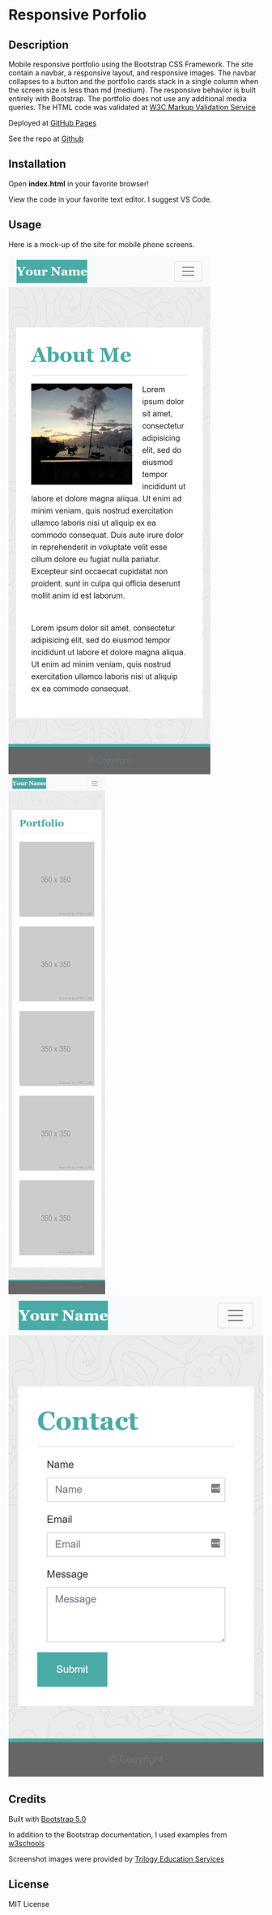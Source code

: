 # Responsive Porfolio
## Description
Mobile responsive portfolio using the Bootstrap CSS Framework. The site contain a navbar, a responsive layout, and responsive images. The navbar collapses to a button and the portfolio cards stack in a single column when the screen size is less than md (medium). The responsive behavior is built entirely with Bootstrap. The portfolio does not use any additional media queries. The HTML code was validated at [W3C Markup Validation Service](https://validator.w3.org/)

Deployed at [GitHub Pages](https://danielryangreen.github.io/portfolio/)

See the repo at [Github](https://github.com/danielryangreen/)
## Installation
Open __index.html__ in your favorite browser!

View the code in your favorite text editor. I suggest VS Code.
## Usage
Here is a mock-up of the site for mobile phone screens.

![Home/About page](assets/images/400-index.png)
![Portfolio page](assets/images/400-portfolio.png)
![Contact page](assets/images/400-contact.png)
## Credits
Built with [Bootstrap 5.0](https://getbootstrap.com/)

In addition to the Bootstrap documentation, I used examples from [w3schools](https://w3schools.com/bootstrap4/)

Screenshot images were provided by [Trilogy Education Services](https://trilogyed.com/)
## License
MIT License
